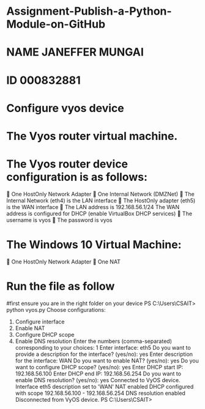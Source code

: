 # Assignment-Publish-a-Python-Module-on-GitHub
# NAME JANEFFER MUNGAI
# ID 000832881
# Configure vyos device
# The Vyos router virtual machine.
# The Vyos router device configuration is as follows:
 One HostOnly Network Adapter
 One Internal Network (DMZNet)
 The Internal Network (eth4) is the LAN interface
 The HostOnly adapter (eth5) is the WAN interface
 The LAN  address is 192.168.56.1/24
 The WAN address is configured for DHCP (enable VirtualBox DHCP services)
 The username is vyos
 The password is vyos
# The Windows 10 Virtual Machine:
 One HostOnly Network Adapter
 One NAT
# Run the file as follow
#first ensure you are in the right folder on your device
PS C:\Users\CSAIT> python vyos.py
Choose configurations:
1. Configure interface
2. Enable NAT
3. Configure DHCP scope
4. Enable DNS resolution
Enter the numbers (comma-separated) corresponding to your choices: 1
Enter interface: eth5
Do you want to provide a description for the interface? (yes/no): yes
Enter description for the interface: WAN
Do you want to enable NAT? (yes/no): yes
Do you want to configure DHCP scope? (yes/no): yes
Enter DHCP start IP: 192.168.56.100
Enter DHCP end IP: 192.168.56.254
Do you want to enable DNS resolution? (yes/no): yes
Connected to VyOS device.
Interface eth5 description set to 'WAN'
NAT enabled
DHCP configured with scope 192.168.56.100 - 192.168.56.254
DNS resolution enabled
Disconnected from VyOS device.
PS C:\Users\CSAIT>